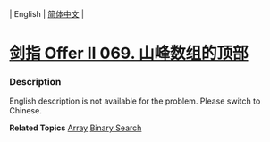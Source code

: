 | English | [简体中文](README.md) |

# [剑指 Offer II 069. 山峰数组的顶部](https://leetcode.cn/problems/B1IidL)
 ### Description
<p>English description is not available for the problem. Please switch to Chinese.</p>

**Related Topics**  [Array](https://leetcode.cn/tag/array) [Binary Search](https://leetcode.cn/tag/binary-search) 